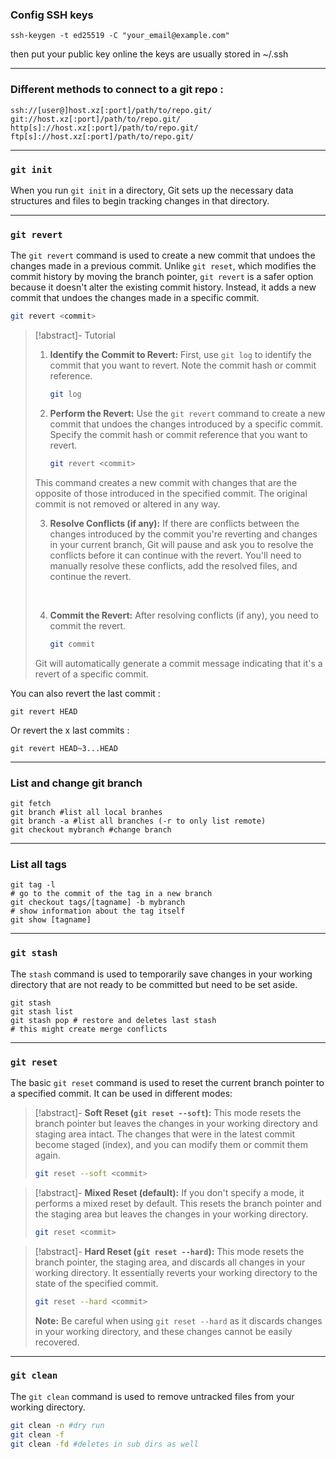 

### Config SSH keys
```shell
ssh-keygen -t ed25519 -C "your_email@example.com"
```

then put your public key online
the keys are usually stored in ~/.ssh

---

### Different methods to connect to a git repo :
```
ssh://[user@]host.xz[:port]/path/to/repo.git/
git://host.xz[:port]/path/to/repo.git/
http[s]://host.xz[:port]/path/to/repo.git/
ftp[s]://host.xz[:port]/path/to/repo.git/
```

---

### `git init`

When you run `git init` in a directory, Git sets up the necessary data structures and files to begin tracking changes in that directory.

---

### `git revert`

The `git revert` command is used to create a new commit that undoes the changes made in a previous commit. Unlike `git reset`, which modifies the commit history by moving the branch pointer, `git revert` is a safer option because it doesn't alter the existing commit history. Instead, it adds a new commit that undoes the changes made in a specific commit.
```bash
git revert <commit>
```


>[!abstract]- Tutorial
>1. **Identify the Commit to Revert:**
>   First, use `git log` to identify the commit that you want to revert. Note the commit hash or commit reference.
>
>     ```bash
>     git log
>     ```
>
>2. **Perform the Revert:**
>    Use the `git revert` command to create a new commit that undoes the changes introduced by a specific commit. Specify the commit hash or commit reference that you want to revert.
>
>     ```bash
>     git revert <commit>
>     ```
>   This command creates a new commit with changes that are the opposite of those introduced in the specified commit. The original commit is not removed or altered in any way.
>   <br>
>
>3. **Resolve Conflicts (if any):**
>   If there are conflicts between the changes introduced by the commit you're reverting and changes in your current branch, Git will pause and ask you to resolve the conflicts before it can continue with the revert. You'll need to manually resolve these conflicts, add the resolved files, and continue the revert.
>   <br>
>
>4. **Commit the Revert:**
>   After resolving conflicts (if any), you need to commit the revert.
>
>     ```bash
>     git commit
>     ```
>   Git will automatically generate a commit message indicating that it's a revert of a specific commit.

You can also revert the last commit :

```shell
git revert HEAD 
```

Or revert the x last commits :
```shell
git revert HEAD~3...HEAD
```


---

### List and change git branch
```shell
git fetch
git branch #list all local branhes
git branch -a #list all branches (-r to only list remote)
git checkout mybranch #change branch
```

---

### List all tags
```shell
git tag -l
# go to the commit of the tag in a new branch
git checkout tags/[tagname] -b mybranch
# show information about the tag itself
git show [tagname]
```

---

### `git stash`
The `stash` command is used to temporarily save changes in your working directory that are not ready to be committed but need to be set aside.

```shell
git stash 
git stash list
git stash pop # restore and deletes last stash
# this might create merge conflicts
```

---

### `git reset`
The basic `git reset` command is used to reset the current branch pointer to a specified commit. It can be used in different modes:

>[!abstract]- **Soft Reset (`git reset --soft`):**
> This mode resets the branch pointer but leaves the changes in your working directory and staging area intact. The changes that were in the latest commit become staged (index), and you can modify them or commit them again.
>
>    ```bash
>    git reset --soft <commit>
>    ```

>[!abstract]- **Mixed Reset (default):**
>If you don't specify a mode, it performs a mixed reset by default. This resets the branch pointer and the staging area but leaves the changes in your working directory.
>
>    ```bash
>    git reset <commit>
>    ```

>[!abstract]- **Hard Reset (`git reset --hard`):**
>This mode resets the branch pointer, the staging area, and discards all changes in your working directory. It essentially reverts your working directory to the state of the specified commit.
>
>    ```bash
>    git reset --hard <commit>
>    ```
>    **Note:** Be careful when using `git reset --hard` as it discards changes in your working directory, and these changes cannot be easily recovered.


---

### `git clean`
The `git clean` command is used to remove untracked files from your working directory.

```bash
git clean -n #dry run
git clean -f 
git clean -fd #deletes in sub dirs as well
```
